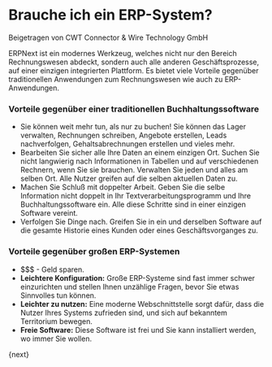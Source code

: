 <!-- add-breadcrumbs -->
# Brauche ich ein ERP-System?
<span class="text-muted contributed-by">Beigetragen von CWT Connector & Wire Technology GmbH</span>

ERPNext ist ein modernes Werkzeug, welches nicht nur den Bereich Rechnungswesen abdeckt, sondern auch alle anderen Geschäftsprozesse, auf einer einzigen integrierten Plattform. Es bietet viele Vorteile gegenüber traditionellen Anwendungen zum Rechnungswesen wie auch zu ERP-Anwendungen.

### Vorteile gegenüber einer traditionellen Buchhaltungssoftware
* Sie können weit mehr tun, als nur zu buchen! Sie können das Lager verwalten, Rechnungen schreiben, Angebote erstellen, Leads nachverfolgen, Gehaltsabrechnungen erstellen und vieles mehr.
* Bearbeiten Sie sicher alle Ihre Daten an einem einzigen Ort. Suchen Sie nicht langwierig nach Informationen in Tabellen und auf verschiedenen Rechnern, wenn Sie sie brauchen. Verwalten Sie jeden und alles am selben Ort. Alle Nutzer greifen auf die selben aktuellen Daten zu.
* Machen Sie Schluß mit doppelter Arbeit. Geben Sie die selbe Information nicht doppelt in Ihr Textverarbeitungsprogramm und Ihre Buchhaltungssoftware ein. Alle diese Schritte sind in einer einzigen Software vereint.
* Verfolgen Sie Dinge nach. Greifen Sie in ein und derselben Software auf die gesamte Historie eines Kunden oder eines Geschäftsvorganges zu.

### Vorteile gegenüber großen ERP-Systemen
* $$$ - Geld sparen.
* **Leichtere Konfiguration:** Große ERP-Systeme sind fast immer schwer einzurichten und stellen Ihnen unzählige Fragen, bevor Sie etwas Sinnvolles tun können.
* **Leichter zu nutzen:** Eine moderne Webschnittstelle sorgt dafür, dass die Nutzer Ihres Systems zufrieden sind, und sich auf bekanntem Territorium bewegen.
* **Freie Software:** Diese Software ist frei und Sie kann installiert werden, wo immer Sie wollen.

{next}
